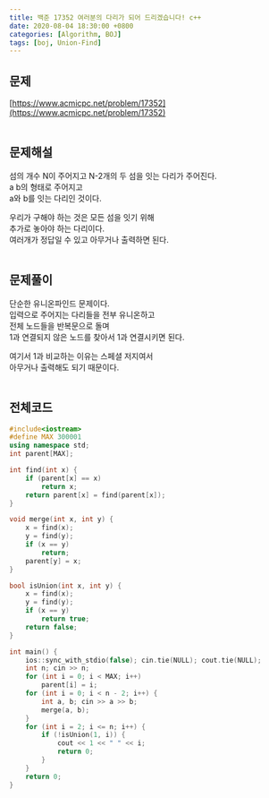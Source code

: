 ```yaml
---
title: 백준 17352 여러분의 다리가 되어 드리겠습니다! c++
date: 2020-08-04 18:30:00 +0800
categories: [Algorithm, BOJ]
tags: [boj, Union-Find]
---
```


## 문제
[https://www.acmicpc.net/problem/17352](https://www.acmicpc.net/problem/17352)  
<br>

## 문제해설  
섬의 개수 N이 주어지고
N-2개의 두 섬을 잇는 다리가 주어진다.  
a b의 형태로 주어지고  
a와 b를 잇는 다리인 것이다.  

우리가 구해야 하는 것은 모든 섬을 잇기 위해  
추가로 놓아야 하는 다리이다.  
여러개가 정답일 수 있고 아무거나 출력하면 된다.  
<br>

## 문제풀이  
단순한 유니온파인드 문제이다.  
입력으로 주어지는 다리들을 전부 유니온하고  
전체 노드들을 반복문으로 돌며  
1과 연결되지 않은 노드를 찾아서 1과 연결시키면 된다.  

여기서 1과 비교하는 이유는 스페셜 저지여서  
아무거나 출력해도 되기 때문이다.  
<br>


## 전체코드
```c++
#include<iostream>
#define MAX 300001
using namespace std;
int parent[MAX];

int find(int x) {
	if (parent[x] == x)
		return x;
	return parent[x] = find(parent[x]);
}

void merge(int x, int y) {
	x = find(x);
	y = find(y);
	if (x == y)
		return;
	parent[y] = x;
}

bool isUnion(int x, int y) {
	x = find(x);
	y = find(y);
	if (x == y)
		return true;
	return false;
}

int main() {
	ios::sync_with_stdio(false); cin.tie(NULL); cout.tie(NULL);
	int n; cin >> n;
	for (int i = 0; i < MAX; i++)
		parent[i] = i;
	for (int i = 0; i < n - 2; i++) {
		int a, b; cin >> a >> b;
		merge(a, b);
	}
	for (int i = 2; i <= n; i++) {
		if (!isUnion(1, i)) {
			cout << 1 << " " << i;
			return 0;
		}
	}
	return 0;
}
```